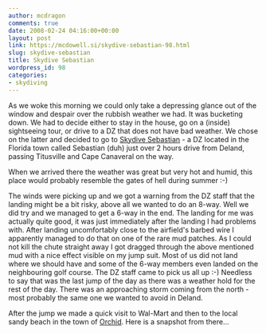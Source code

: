 ```yaml
---
author: mcdragon
comments: true
date: 2008-02-24 04:16:00+00:00
layout: post
link: https://mcdowell.si/skydive-sebastian-98.html
slug: skydive-sebastian
title: Skydive Sebastian
wordpress_id: 98
categories:
- skydiving
---
```


As we woke this morning we could only take a depressing glance out of the window and despair over the rubbish weather we had. It was bucketing down. We had to decide either to stay in the house, go on a (inside) sightseeing tour, or drive to a DZ that does not have bad weather. We chose on the latter and decided to go to [Skydive Sebastian](http://www.skydiveseb.com/) - a DZ located in the Florida town called Sebastian (duh) just over 2 hours drive from Deland, passing Titusville and Cape Canaveral on the way.


When we arrived there the weather was great but very hot and humid, this place would probably resemble the gates of hell during summer :-)

The winds were picking up and we got a warning from the DZ staff that the landing might be a bit risky, above all we wanted to do an 8-way. Well we did try and we managed to get a 6-way in the end. The landing for me was actually quite good, it was just immediately after the landing I had problems with. After landing uncomfortably close to the airfield's barbed wire I apparently managed to do that on one of the rare mud patches. As I could not kill the chute straight away I got dragged through the above mentioned mud with a nice effect visible on my jump suit.
Most of us did not land where we should have and some of the 6-way members even landed on the neighbouring golf course. The DZ staff came to pick us all up :-) Needless to say that was the last jump of the day as there was a weather hold for the rest of the day. There was an approaching storm coming from the north - most probably the same one we wanted to avoid in Deland.

After the jump we made a quick visit to Wal-Mart and then to the local sandy beach in the town of [Orchid](http://maps.google.com/maps?f=q&hl=sl&geocode=&q=orchid,+fl&ie=UTF8&ll=27.785176,-80.405159&spn=0.059685,0.11673&z=13&iwloc=addr). Here is a snapshot from there...
